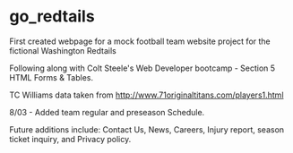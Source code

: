 # go_redtails

First created webpage for a mock football team website project for the fictional Washington Redtails

Following along with Colt Steele's Web Developer bootcamp - Section 5 HTML Forms & Tables.

TC Williams data taken from http://www.71originaltitans.com/players1.html


8/03 - Added team regular and preseason Schedule.


Future additions include: Contact Us, News, Careers, Injury report, season ticket inquiry, and Privacy policy. 

